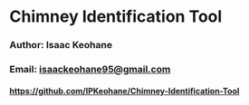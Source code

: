 # Chimney Identification Tool
### Author: Isaac Keohane
### Email: isaackeohane95@gmail.com
#### https://github.com/IPKeohane/Chimney-Identification-Tool
